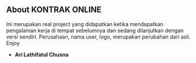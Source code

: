 
## About KONTRAK ONLINE

Ini merupakan real project yang didapatkan ketika mendapatkan pengalaman kerja di tempat sebelumnya dan sedang dilanjutkan dengan versi sendiri. 
Perusahaan, nama user, logo, merupakan perubahan dari asli. 
Enjoy

- **Ari Lathifatul Chusna**
